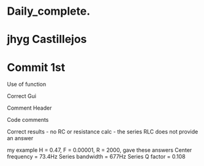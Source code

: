 # Daily_complete.
# jhyg Castillejos
# Commit 1st

Use of function 

Correct Gui 

Comment Header 

Code comments 

Correct results - no RC or resistance calc - the series RLC does not provide an answer

my example H = 0.47, F = 0.00001, R = 2000, gave these answers 
Center frequency = 73.4Hz
Series bandwidth = 677Hz
Series Q factor = 0.108
